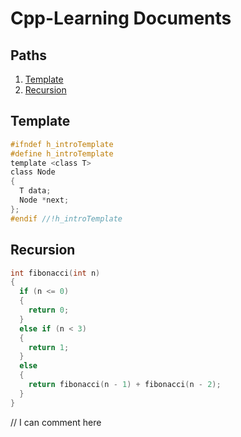# Cpp-Learning Documents
## Paths
1. [Template](#template)
2. [Recursion](#recursion)

## **Template**

```h
#ifndef h_introTemplate
#define h_introTemplate
template <class T>
class Node
{
  T data;
  Node *next;
};
#endif //!h_introTemplate
```

## Recursion
```h
int fibonacci(int n)
{
  if (n <= 0)
  {
    return 0;
  }
  else if (n < 3)
  {
    return 1;
  }
  else
  {
    return fibonacci(n - 1) + fibonacci(n - 2);
  }
}
```

// I can comment here
